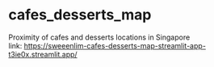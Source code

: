 # cafes_desserts_map
Proximity of cafes and desserts locations in Singapore <br /> 
link: https://sweeenlim-cafes-desserts-map-streamlit-app-t3ie0x.streamlit.app/
